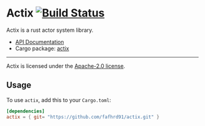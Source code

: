 # Actix [![Build Status](https://travis-ci.org/fafhrd91/actix.svg?branch=master)](https://travis-ci.org/fafhrd91/actix)

Actix is a rust actor system library.

* [API Documentation](http://fafhrd91.github.io/actix/actix/)
* Cargo package: [actix](https://crates.io/crates/actix)

---

Actix is licensed under the [Apache-2.0 license](http://opensource.org/licenses/APACHE-2.0).

## Usage

To use `actix`, add this to your `Cargo.toml`:

```toml
[dependencies]
actix = { git= "https://github.com/fafhrd91/actix.git" }
```
